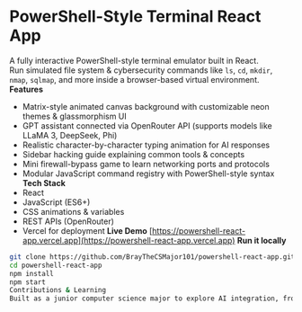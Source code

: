 # PowerShell-Style Terminal React App
A fully interactive PowerShell-style terminal emulator built in React.  
Run simulated file system & cybersecurity commands like `ls`, `cd`, `mkdir`, `nmap`, `sqlmap`, and more inside a browser-based virtual environment.
**Features**
- Matrix-style animated canvas background with customizable neon themes & glassmorphism UI
- GPT assistant connected via OpenRouter API (supports models like LLaMA 3, DeepSeek, Phi)
- Realistic character-by-character typing animation for AI responses
- Sidebar hacking guide explaining common tools & concepts
- Mini firewall-bypass game to learn networking ports and protocols
- Modular JavaScript command registry with PowerShell-style syntax
**Tech Stack**
- React
- JavaScript (ES6+)
- CSS animations & variables
- REST APIs (OpenRouter)
- Vercel for deployment
**Live Demo**
[https://powershell-react-app.vercel.app](https://powershell-react-app.vercel.app)
**Run it locally**
```bash
git clone https://github.com/BrayTheCSMajor101/powershell-react-app.git
cd powershell-react-app
npm install
npm start
Contributions & Learning
Built as a junior computer science major to explore AI integration, frontend frameworks, and cybersecurity fundamentals — while making learning fun
